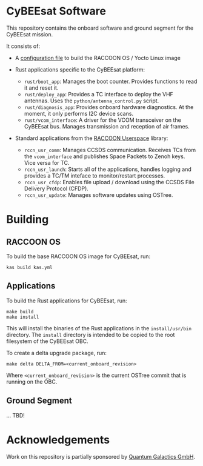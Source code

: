 # CyBEEsat Software

This repository contains the onboard software and ground segment for the CyBEEsat mission.

It consists of:

- A [configuration file](config.yaml) to build the RACCOON OS / Yocto Linux image
- Rust applications specific to the CyBEEsat platform:
    - `rust/boot_app`: Manages the boot counter. Provides functions to read it and reset it.
    - `rust/deploy_app`: Provides a TC interface to deploy the VHF antennas. Uses the `python/antenna_control.py` script.
    - `rust/diagnosis_app`: Provides onboard hardware diagnostics. At the moment, it only performs I2C device scans.
    - `rust/vcom_interface`: A driver for the VCOM transceiver on the CyBEEsat bus. Manages transmission and reception of air frames.

- Standard applications from the [RACCOON Userspace](https://gitlab.com/rccn/rccn-userspace/ws) library:
    - `rccn_usr_comm`: Manages CCSDS communication. Receives TCs from the `vcom_interface` and publishes Space Packets to Zenoh keys. Vice versa for TC.
    - `rccn_usr_launch`: Starts all of the applications, handles logging and provides a TC/TM inteface to monitor/restart processes.
    - `rccn_usr_cfdp`: Enables file upload / download using the CCSDS File Delivery Protocol (CFDP).
    - `rccn_usr_update`: Manages software updates using OSTree.

# Building

## RACCOON OS

To build the base RACCOON OS image for CyBEEsat, run:

    kas build kas.yml

## Applications

To build the Rust applications for CyBEEsat, run:

    make build
    make install

This will install the binaries of the Rust applications in the `install/usr/bin` directory.
The `install` directory is intended to be copied to the root filesystem of the CyBEEsat OBC.

To create a delta upgrade package, run:

    make delta DELTA_FROM=<current_onboard_revision>

Where `<current_onboard_revision>` is the current OSTree commit that is running on the OBC.

## Ground Segment

... TBD!

# Acknowledgements

Work on this repository is partially sponsored by [Quantum Galactics GmbH](https://quantumgalactics.com/).
